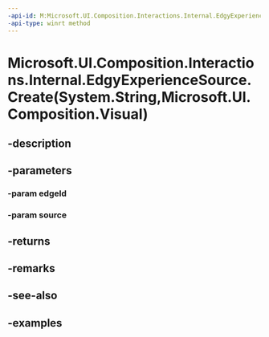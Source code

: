 ```yaml
---
-api-id: M:Microsoft.UI.Composition.Interactions.Internal.EdgyExperienceSource.Create(System.String,Microsoft.UI.Composition.Visual)
-api-type: winrt method
---
```


# Microsoft.UI.Composition.Interactions.Internal.EdgyExperienceSource.Create(System.String,Microsoft.UI.Composition.Visual)

<!--
public static Microsoft.UI.Composition.Interactions.Internal.EdgyExperienceSource Create (string edgeId, Microsoft.UI.Composition.Visual source);
-->


## -description

## -parameters

### -param edgeId

### -param source

## -returns

## -remarks

## -see-also

## -examples


